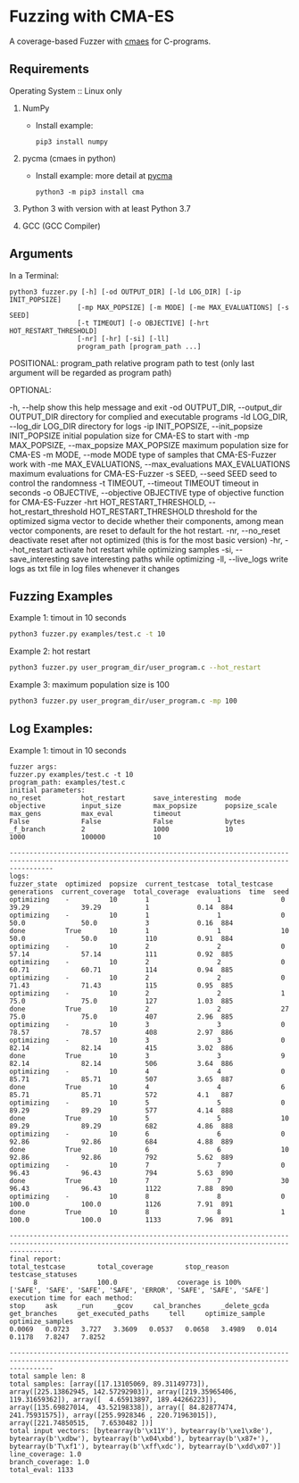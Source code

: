 # Fuzzing with CMA-ES
A coverage-based Fuzzer with [cmaes](https://en.wikipedia.org/wiki/CMA-ES) for C-programs.

## Requirements
Operating System :: Linux only

1. NumPy 
    * Install example:
        ```
        pip3 install numpy
        ```


2. pycma (cmaes in python)
    * Install example: more detail at [pycma](https://github.com/CMA-ES/pycma)

        ```
        python3 -m pip3 install cma
        ```
3. Python 3 with version with at least Python 3.7
4. GCC (GCC Compiler)


## Arguments
In a Terminal:

```
python3 fuzzer.py [-h] [-od OUTPUT_DIR] [-ld LOG_DIR] [-ip INIT_POPSIZE]
                 [-mp MAX_POPSIZE] [-m MODE] [-me MAX_EVALUATIONS] [-s SEED]
                 [-t TIMEOUT] [-o OBJECTIVE] [-hrt HOT_RESTART_THRESHOLD]
                 [-nr] [-hr] [-si] [-ll]
                 program_path [program_path ...]

```
POSITIONAL:
program_path          relative program path to test (only last argument will be regarded as program path)

OPTIONAL:

-h, --help            show this help message and exit
-od OUTPUT_DIR, --output_dir OUTPUT_DIR
                    directory for complied and executable programs
-ld LOG_DIR, --log_dir LOG_DIR
                    directory for logs
-ip INIT_POPSIZE, --init_popsize INIT_POPSIZE
                    initial population size for CMA-ES to start with
-mp MAX_POPSIZE, --max_popsize MAX_POPSIZE
                    maximum population size for CMA-ES
-m MODE, --mode MODE  type of samples that CMA-ES-Fuzzer work with
-me MAX_EVALUATIONS, --max_evaluations MAX_EVALUATIONS
                    maximum evaluations for CMA-ES-Fuzzer
-s SEED, --seed SEED  seed to control the randomness
-t TIMEOUT, --timeout TIMEOUT
                    timeout in seconds
-o OBJECTIVE, --objective OBJECTIVE
                    type of objective function for CMA-ES-Fuzzer
-hrt HOT_RESTART_THRESHOLD, --hot_restart_threshold HOT_RESTART_THRESHOLD
                    threshold for the optimized sigma vector to decide whether their components, among mean vector components, are reset to default for the hot restart.
-nr, --no_reset       deactivate reset after not optimized (this is for the most basic version)
-hr, --hot_restart    activate hot restart while optimizing samples
-si, --save_interesting
                    save interesting paths while optimizing
-ll, --live_logs      write logs as txt file in log files whenever it changes



## Fuzzing Examples
Example 1: timout in 10 seconds
```bash
python3 fuzzer.py examples/test.c -t 10
```

Example 2: hot restart
```bash
python3 fuzzer.py user_program_dir/user_program.c --hot_restart
```

Example 3: maximum population size is 100
```bash
python3 fuzzer.py user_program_dir/user_program.c -mp 100
```

## Log Examples:
Example 1: timout in 10 seconds
```
fuzzer args:
fuzzer.py examples/test.c -t 10
program_path: examples/test.c
initial parameters:
no_reset          hot_restart       save_interesting  mode              objective         input_size        max_popsize       popsize_scale     max_gens          max_eval          timeout           
False             False             False             bytes             _f_branch         2                 1000              10                1000              100000            10                

-------------------------------------------------------------------------------------------------------------------------------------------------------
logs:
fuzzer_state  optimized  popsize  current_testcase  total_testcase  generations  current_coverage  total_coverage  evaluations  time  seed  
optimizing    -          10       1                 1               0            39.29             39.29           1            0.14  884   
optimizing    -          10       1                 1               0            50.0              50.0            3            0.16  884   
done          True       10       1                 1               10           50.0              50.0            110          0.91  884   
optimizing    -          10       2                 2               0            57.14             57.14           111          0.92  885   
optimizing    -          10       2                 2               0            60.71             60.71           114          0.94  885   
optimizing    -          10       2                 2               0            71.43             71.43           115          0.95  885   
optimizing    -          10       2                 2               1            75.0              75.0            127          1.03  885   
done          True       10       2                 2               27           75.0              75.0            407          2.96  885   
optimizing    -          10       3                 3               0            78.57             78.57           408          2.97  886   
optimizing    -          10       3                 3               0            82.14             82.14           415          3.02  886   
done          True       10       3                 3               9            82.14             82.14           506          3.64  886   
optimizing    -          10       4                 4               0            85.71             85.71           507          3.65  887   
done          True       10       4                 4               6            85.71             85.71           572          4.1   887   
optimizing    -          10       5                 5               0            89.29             89.29           577          4.14  888   
done          True       10       5                 5               10           89.29             89.29           682          4.86  888   
optimizing    -          10       6                 6               0            92.86             92.86           684          4.88  889   
done          True       10       6                 6               10           92.86             92.86           792          5.62  889   
optimizing    -          10       7                 7               0            96.43             96.43           794          5.63  890   
done          True       10       7                 7               30           96.43             96.43           1122         7.88  890   
optimizing    -          10       8                 8               0            100.0             100.0           1126         7.91  891   
done          True       10       8                 8               1            100.0             100.0           1133         7.96  891   

-------------------------------------------------------------------------------------------------------------------------------------------------------
final report:
total_testcase        total_coverage        stop_reason        testcase_statuses
      8               100.0               coverage is 100%               ['SAFE', 'SAFE', 'SAFE', 'SAFE', 'ERROR', 'SAFE', 'SAFE', 'SAFE']         
execution time for each method:
stop     ask     _run     _gcov     cal_branches     _delete_gcda     get_branches     get_executed_paths     tell     optimize_sample     optimize_samples     
0.0069   0.0723   3.727   3.3609   0.0537   0.0658   3.4989   0.014   0.1178   7.8247   7.8252   

-------------------------------------------------------------------------------------------------------------------------------------------------------
total sample len: 8
total samples: [array([17.13105069, 89.31149773]), array([225.13862945, 142.57292903]), array([219.35965406, 119.31659362]), array([  4.65913897, 189.44266223]), array([135.69827014,  43.52198338]), array([ 84.82877474, 241.75931575]), array([255.9928346 , 220.71963015]), array([221.74850515,   7.6530482 ])]
total input vectors: [bytearray(b'\x11Y'), bytearray(b'\xe1\x8e'), bytearray(b'\xdbw'), bytearray(b'\x04\xbd'), bytearray(b'\x87+'), bytearray(b'T\xf1'), bytearray(b'\xff\xdc'), bytearray(b'\xdd\x07')]
line_coverage: 1.0
branch_coverage: 1.0
total_eval: 1133
```
